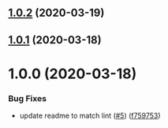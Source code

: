 ## [1.0.2](https://github.com/pagerinc/eslint-config/compare/v1.0.1...v1.0.2) (2020-03-19)

## [1.0.1](https://github.com/pagerinc/eslint-config/compare/v1.0.0...v1.0.1) (2020-03-18)

# 1.0.0 (2020-03-18)


### Bug Fixes

* update readme to match lint ([#5](https://github.com/pagerinc/eslint-config/issues/5)) ([f759753](https://github.com/pagerinc/eslint-config/commit/f75975332b17f999c4c59af976e737a9acc6982c))

